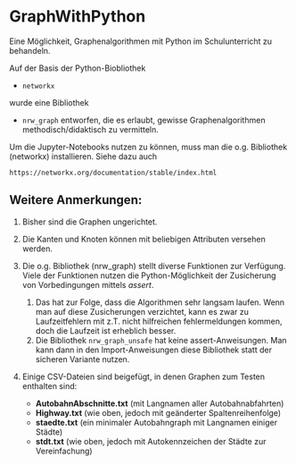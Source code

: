 # GraphWithPython
Eine Möglichkeit, Graphenalgorithmen mit Python im Schulunterricht zu behandeln.

Auf der Basis der Python-Biobliothek
- `networkx`

wurde eine Bibliothek 
- `nrw_graph`
entworfen, die es erlaubt, gewisse Graphenalgorithmen methodisch/didaktisch zu vermitteln.

Um die Jupyter-Notebooks nutzen zu können, muss man die o.g. Bibliothek (networkx) installieren. Siehe dazu auch

`https://networkx.org/documentation/stable/index.html`

## Weitere Anmerkungen:
1. Bisher sind die Graphen ungerichtet.
1. Die Kanten und Knoten können mit beliebigen Attributen versehen werden.
1. Die o.g. Bibliothek (nrw_graph) stellt diverse Funktionen zur Verfügung. Viele der Funktionen nutzen die Python-Möglichkeit der Zusicherung von Vorbedingungen mittels *assert*. 
    1. Das hat zur Folge, dass die Algorithmen sehr langsam laufen. Wenn man auf diese Zusicherungen verzichtet, kann es zwar zu Laufzeitfehlern mit z.T. nicht hilfreichen fehlermeldungen kommen, doch die Laufzeit ist erheblich besser.
    1. Die Bibliothek `nrw_graph_unsafe` hat keine assert-Anweisungen. Man kann dann in den Import-Anweisungen diese Bibliothek statt der sicheren Variante nutzen.
    
 1. Einige CSV-Dateien sind beigefügt, in denen Graphen zum Testen enthalten sind:
    - **AutobahnAbschnitte.txt** (mit Langnamen aller Autobahnabfahrten)
    - **Highway.txt** (wie oben, jedoch mit geänderter Spaltenreihenfolge)
    - **staedte.txt** (ein minimaler Autobahngraph mit Langnamen einiger Städte)
    - **stdt.txt** (wie oben, jedoch mit Autokennzeichen der Städte zur Vereinfachung)






